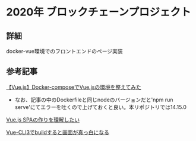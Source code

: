 # 2020年 ブロックチェーンプロジェクト

## 詳細

docker-vue環境でのフロントエンドのページ実装

## 参考記事

[【Vue.js】Docker-composeでVue.jsの環境を整えてみた](https://gangannikki.hatenadiary.jp/entry/2020/01/03/235700)
- なお、記事の中のDockerfileと同じnodeのバージョンだと'npm run serve'にてエラーを吐くので上げておくと良い。本リポジトリでは14.15.0

[Vue.js SPAの作りを理解したい](https://note.com/kanoemon145/n/nc830b9763868)

[Vue-CLI3でbuildすると画面が真っ白になる](https://qiita.com/heyheyww/items/5d06936745118045a308)
